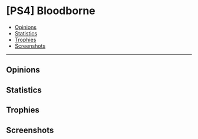 # [PS4] Bloodborne

- [Opinions](#opinions)
- [Statistics](#statistics)
- [Trophies](#trophies)
- [Screenshots](#screenshots)
---
## Opinions  

## Statistics

## Trophies

## Screenshots
